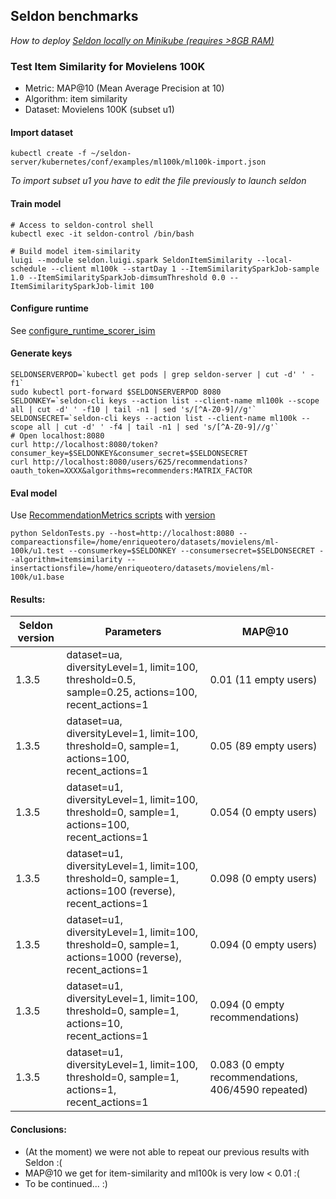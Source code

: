 ## Seldon benchmarks

*How to deploy [Seldon locally on Minikube (requires >8GB RAM)](../README_minikube.md)*

### Test Item Similarity for Movielens 100K

* Metric: MAP@10 (Mean Average Precision at 10)
* Algorithm: item similarity
* Dataset: Movielens 100K (subset u1)

#### Import dataset
```
kubectl create -f ~/seldon-server/kubernetes/conf/examples/ml100k/ml100k-import.json
```
*To import subset u1 you have to edit the file previously to launch seldon*

#### Train model
```
# Access to seldon-control shell
kubectl exec -it seldon-control /bin/bash

# Build model item-similarity
luigi --module seldon.luigi.spark SeldonItemSimilarity --local-schedule --client ml100k --startDay 1 --ItemSimilaritySparkJob-sample 1.0 --ItemSimilaritySparkJob-dimsumThreshold 0.0 --ItemSimilaritySparkJob-limit 100
```

#### Configure runtime
See [configure_runtime_scorer_isim](https://github.com/SeldonIO/seldon-server/blob/master/docker/examples/ml10m/create_ml10m_recommender.sh)


#### Generate keys
```
SELDONSERVERPOD=`kubectl get pods | grep seldon-server | cut -d' ' -f1`
sudo kubectl port-forward $SELDONSERVERPOD 8080
SELDONKEY=`seldon-cli keys --action list --client-name ml100k --scope all | cut -d' ' -f10 | tail -n1 | sed 's/[^A-Z0-9]//g'`
SELDONSECRET=`seldon-cli keys --action list --client-name ml100k --scope all | cut -d' ' -f4 | tail -n1 | sed 's/[^A-Z0-9]//g'`
# Open localhost:8080
curl http://localhost:8080/token?consumer_key=$SELDONKEY&consumer_secret=$SELDONSECRET
curl http://localhost:8080/users/625/recommendations?oauth_token=XXXX&algorithms=recommenders:MATRIX_FACTOR
```

#### Eval model
Use [RecommendationMetrics scripts](https://github.com/beeva-labs/beeva-poc-seldon/tree/master/recsys/RecommendationMetrics)
with [version](https://github.com/beeva-labs/beeva-poc-seldon/commit/dfe26aeae53c3e3ee7066a29b965e53bbf73bc09)
```
python SeldonTests.py --host=http://localhost:8080 --compareactionsfile=/home/enriqueotero/datasets/movielens/ml-100k/u1.test --consumerkey=$SELDONKEY --consumersecret=$SELDONSECRET --algorithm=itemsimilarity --insertactionsfile=/home/enriqueotero/datasets/movielens/ml-100k/u1.base
```

#### Results:
| Seldon version | Parameters | MAP@10 
| --- | -----------| ---- 
| 1.3.5 | dataset=ua, diversityLevel=1, limit=100, threshold=0.5, sample=0.25, actions=100, recent_actions=1 | 0.01 (11 empty users)
| 1.3.5 | dataset=ua, diversityLevel=1, limit=100, threshold=0, sample=1, actions=100, recent_actions=1 | 0.05 (89 empty users)
| 1.3.5 | dataset=u1, diversityLevel=1, limit=100, threshold=0, sample=1, actions=100, recent_actions=1 | 0.054 (0 empty users)
| 1.3.5 | dataset=u1, diversityLevel=1, limit=100, threshold=0, sample=1, actions=100 (reverse), recent_actions=1 | 0.098 (0 empty users)
| 1.3.5 | dataset=u1, diversityLevel=1, limit=100, threshold=0, sample=1, actions=1000 (reverse), recent_actions=1 | 0.094 (0 empty users)
| 1.3.5 | dataset=u1, diversityLevel=1, limit=100, threshold=0, sample=1, actions=10, recent_actions=1 | 0.094 (0 empty recommendations)
| 1.3.5 | dataset=u1, diversityLevel=1, limit=100, threshold=0, sample=1, actions=1, recent_actions=1 | 0.083 (0 empty recommendations, 406/4590 repeated)

#### Conclusions: 
* (At the moment) we were not able to repeat our previous results with Seldon :( 
* MAP@10 we get for item-similarity and ml100k is very low < 0.01 :(
* To be continued... :)
